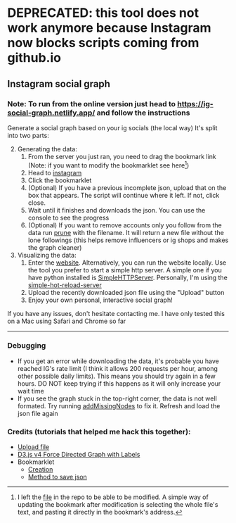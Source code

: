 # DEPRECATED: this tool does not work anymore because Instagram now blocks scripts coming from github.io
## Instagram social graph

### Note: To run from the online version just head to https://ig-social-graph.netlify.app/ and follow the instructions

Generate a social graph based on your ig socials (the local way)
It's split into two parts:

2. Generating the data:
   1. From the server you just ran, you need to drag the bookmark link (Note: if you want to modify the bookmarklet see here[^1])
   2. Head to [instagram](https://www.instagram.com)
   3. Click the bookmarklet
   4. (Optional) If you have a previous incomplete json, upload that on the box that appears. The script will continue where it left. If not, click close.
   5. Wait until it finishes and downloads the json. You can use the console to see the progress
   6. (Optional) If you want to remove accounts only you follow from the data run [prune](./pruneSocialGraph.js) with the filename. It will return a new file without the lone followings (this helps remove influencers or ig shops and makes the graph cleaner)
3. Visualizing the data:
   1. Enter the [website](https://ig-social-graph.netlify.app/). Alternatively, you can run the website locally. Use the tool you prefer to start a simple http server. A simple one if you have python installed is [SimpleHTTPServer](https://www.redhat.com/sysadmin/simple-http-server). Personally, I'm using the [simple-hot-reload-server](https://www.npmjs.com/package/simple-hot-reload-server/v/1.1.4)
   2. Upload the recently downloaded json file using the "Upload" button
   3. Enjoy your own personal, interactive social graph!

If you have any issues, don't hesitate contacting me. I have only tested this on a Mac using Safari and Chrome so far

---

### Debugging

- If you get an error while downloading the data, it's probable you have reached IG's rate limit (I think it allows 200 requests per hour, among other possible daily limits). This means you should try again in a few hours. DO NOT keep trying if this happens as it will only increase your wait time
- If you see the graph stuck in the top-right corner, the data is not well formated. Try running [addMissingNodes](./addMissingNodes.js) to fix it. Refresh and load the json file again

### Credits (tutorials that helped me hack this together):

- [Upload file](https://gomakethings.com/how-to-upload-and-process-a-json-file-with-vanilla-js/)
- [D3.js v4 Force Directed Graph with Labels](https://gist.github.com/heybignick/3faf257bbbbc7743bb72310d03b86ee8)
- Bookmarklet
  - [Creation](https://www.freecodecamp.org/news/what-are-bookmarklets/)
  - [Method to save json](https://stackoverflow.com/a/60377870)

[^1]: I left the [file](./bookmarklet-download-ig-data.js) in the repo to be able to be modified. A simple way of updating the bookmark after modification is selecting the whole file's text, and pasting it directly in the bookmark's address.
